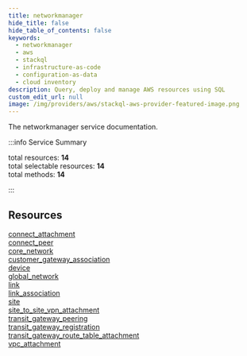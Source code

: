 ```yaml
---
title: networkmanager
hide_title: false
hide_table_of_contents: false
keywords:
  - networkmanager
  - aws
  - stackql
  - infrastructure-as-code
  - configuration-as-data
  - cloud inventory
description: Query, deploy and manage AWS resources using SQL
custom_edit_url: null
image: /img/providers/aws/stackql-aws-provider-featured-image.png
---
```


The networkmanager service documentation.

:::info Service Summary

<div class="row">
<div class="providerDocColumn">
<span>total resources:&nbsp;<b>14</b></span><br />
<span>total selectable resources:&nbsp;<b>14</b></span><br />
<span>total methods:&nbsp;<b>14</b></span><br />
</div>
</div>

:::

## Resources
<div class="row">
<div class="providerDocColumn">
<a href="/providers/aws/networkmanager/connect_attachment/">connect_attachment</a><br />
<a href="/providers/aws/networkmanager/connect_peer/">connect_peer</a><br />
<a href="/providers/aws/networkmanager/core_network/">core_network</a><br />
<a href="/providers/aws/networkmanager/customer_gateway_association/">customer_gateway_association</a><br />
<a href="/providers/aws/networkmanager/device/">device</a><br />
<a href="/providers/aws/networkmanager/global_network/">global_network</a><br />
<a href="/providers/aws/networkmanager/link/">link</a>
</div>
<div class="providerDocColumn">
<a href="/providers/aws/networkmanager/link_association/">link_association</a><br />
<a href="/providers/aws/networkmanager/site/">site</a><br />
<a href="/providers/aws/networkmanager/site_to_site_vpn_attachment/">site_to_site_vpn_attachment</a><br />
<a href="/providers/aws/networkmanager/transit_gateway_peering/">transit_gateway_peering</a><br />
<a href="/providers/aws/networkmanager/transit_gateway_registration/">transit_gateway_registration</a><br />
<a href="/providers/aws/networkmanager/transit_gateway_route_table_attachment/">transit_gateway_route_table_attachment</a><br />
<a href="/providers/aws/networkmanager/vpc_attachment/">vpc_attachment</a>
</div>
</div>